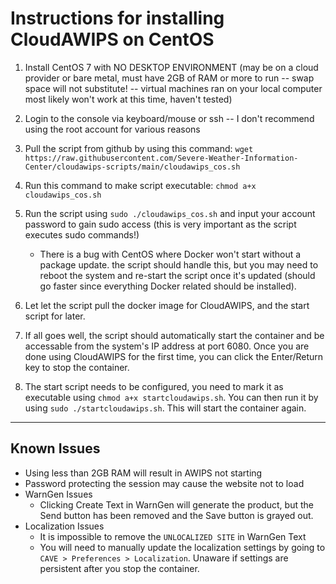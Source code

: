 # Instructions for installing CloudAWIPS on CentOS

1. Install CentOS 7 with NO DESKTOP ENVIRONMENT (may be on a cloud provider or bare metal, must have 2GB of RAM or more to run -- swap space will not substitute! --  virtual machines ran on your local computer most likely won't work at this time, haven't tested)

2. Login to the console via keyboard/mouse or ssh -- I don't recommend using the root account for various reasons

3. Pull the script from github by using this command: `wget https://raw.githubusercontent.com/Severe-Weather-Information-Center/cloudawips-scripts/main/cloudawips_cos.sh`

4. Run this command to make script executable: `chmod a+x cloudawips_cos.sh`

5. Run the script using `sudo ./cloudawips_cos.sh` and input your account password to gain sudo access (this is very important as the script executes sudo commands!)

     - There is a bug with CentOS where Docker won't start without a package update. the script should handle this, but you may need to reboot the system and re-start the script once it's updated (should go faster since everything Docker related should be installed).

6. Let let the script pull the docker image for CloudAWIPS, and the start script for later.

7. If all goes well, the script should automatically start the container and be accessable from the system's IP address at port 6080. Once you are done using CloudAWIPS for the first time, you can click the Enter/Return key to stop the container.

8. The start script needs to be configured, you need to mark it as executable using `chmod a+x startcloudawips.sh`. You can then run it by using `sudo ./startcloudawips.sh`. This will start the container again.

----

## Known Issues

- Using less than 2GB RAM will result in AWIPS not starting
- Password protecting the session may cause the website not to load
- WarnGen Issues
  - Clicking Create Text in WarnGen will generate the product, but the Send button has been removed and the Save button is grayed out.
- Localization Issues
  - It is impossible to remove the `UNLOCALIZED SITE` in WarnGen Text
  - You will need to manually update the localization settings by going to `CAVE > Preferences > Localization`. Unaware if settings are persistent after you stop the container.
